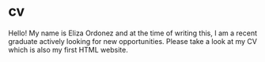 # cv

Hello! My name is Eliza Ordonez and at the time of writing this, I am a recent graduate actively looking for new opportunities. Please take a look at my CV which is also my first HTML website.
